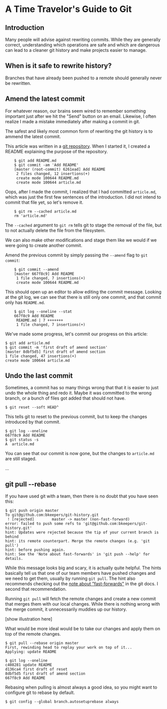 # A Time Travelor's Guide to Git

## Introduction

Many people will advise against rewriting commits. While they are generally correct, understanding which operations are safe and which are dangerous can lead to a cleaner git history and make projects easier to manage.

## When is it safe to rewrite history?

Branches that have already been pushed to a remote should generally never be rewritten.

## Amend the latest commit

For whatever reason, our brains seem wired to remember something important just after we hit the "Send" button on an email. Likewise, I often realize I made a mistake immediately after making a commit in git.

The safest and likely most common form of rewriting the git history is to ammend the latest commit.

This article was written in a [git repository](https://github.com/bkeepers/git-history). When I started it, I created a README explaining the purpose of the repository.

		$ git add README.md
		$ git commit -am 'Add README'
		[master (root-commit) 6261ead] Add README
		 2 files changed, 12 insertions(+)
		 create mode 100644 README.md
		 create mode 100644 article.md

Oops, after I made the commit, I realized that I had committed `article.md`, which was just the first few sentences of the introduction. I did not intend to commit that file yet, so let's remove it.

		$ git rm --cached article.md
		rm 'article.md'

The `--cached` argument to `git rm` tells git to stage the removal of the file, but to not actually delete the file from the filesystem.

We can also make other modifications and stage them like we would if we were going to create another commit.

Amend the previous commit by simply passing the `--amend` flag to `git commit`:

		$ git commit --amend
		[master 667f8c9] Add README
		 1 file changed, 7 insertions(+)
		 create mode 100644 README.md

This should open up an editor to allow editing the commit message. Looking at the git log, we can see that there is still only one commit, and that commit only has `README.md`.

		$ git log --oneline --stat
		667f8c9 Add README
		 README.md | 7 +++++++
		 1 file changed, 7 insertions(+)

We've made some progress, let's commit our progress on this article:

	$ git add article.md
	$ git commit -m 'first draft of amend section'
	[master 8dbf5d5] first draft of amend section
	1 file changed, 47 insertions(+)
	create mode 100644 article.md

## Undo the last commit

Sometimes, a commit has so many things wrong that that it is easier to just undo the whole thing and redo it. Maybe it was committed to the wrong branch, or a bunch of files got added that should not have.

	$ git reset --soft HEAD^

This tells git to reset to the previous commit, but to keep the changes introduced by that commit.

	$ git log --oneline
	667f8c9 Add README
	$ git status -s
	A  article.md

You can see that our commit is now gone, but the changes to `article.md` are still staged.

…

## git pull --rebase

If you have used git with a team, then there is no doubt that you have seen this:

    $ git push origin master
    To git@github.com:bkeepers/git-history.git
     ! [rejected]        master -> master (non-fast-forward)
    error: failed to push some refs to 'git@github.com:bkeepers/git-history.git'
    hint: Updates were rejected because the tip of your current branch is behind
    hint: its remote counterpart. Merge the remote changes (e.g. 'git pull')
    hint: before pushing again.
    hint: See the 'Note about fast-forwards' in 'git push --help' for details.

While this message looks big and scary, it is actually quite helpful. The hints basically tell us that one of our team members have pushed changes and we need to get them, usually by running `git pull`. The hint also recommends checking out the [note about "fast-forwards"](http://www.kernel.org/pub/software/scm/git/docs/git-push.html#_note_about_fast_forwards) in the git docs. I second that recommendation.

Running `git pull` will fetch the remote changes and create a new commit that merges them with our local changes. While there is nothing wrong with the merge commit, it unnecessarily muddies up our history.

[show illustration here]

What would be more ideal would be to take our changes and apply them on top of the remote changes.

	$ git pull --rebase origin master
	First, rewinding head to replay your work on top of it...
	Applying: update README

	$ git log --oneline
	c408281 update README
	d136ca4 first draft of reset
	8dbf5d5 first draft of amend section
	667f8c9 Add README

Rebasing when pulling is almost always a good idea, so you might want to configure git to rebase by default.

    $ git config --global branch.autosetuprebase always
